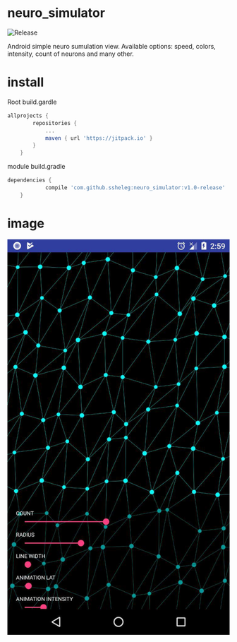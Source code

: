 # neuro_simulator
![Release](https://jitpack.io/v/ssheleg/neuro_simulator.svg)

Android simple neuro sumulation view. Available options: speed, colors, intensity, count of neurons and many other.

# install
Root build.gardle
```gradle
allprojects {
		repositories {
			...
			maven { url 'https://jitpack.io' }
		}
	}
```
module build.gradle
```gradle
dependencies {
	        compile 'com.github.ssheleg:neuro_simulator:v1.0-release'
	}
``` 

# image  
![Imgur](https://github.com/ssheleg/neuro_simulator/blob/master/image.jpg)
